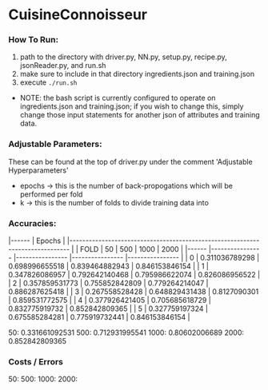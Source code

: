 # CuisineConnoisseur

### How To Run:
1. path to the directory with driver.py, NN.py, setup.py, recipe.py, jsonReader.py, and run.sh
2. make sure to include in that directory ingredients.json and training.json
3. execute `./run.sh`
  * NOTE: the bash script is currently configured to operate on ingredients.json and training.json; if you wish to change this, simply change those input statements for another json of attributes and training data.

### Adjustable Parameters:
These can be found at the top of driver.py under the comment 'Adjustable Hyperparameters'
* epochs -> this is the number of back-propogations which will be performed per fold
* k -> this is the number of folds to divide training data into

### Accuracies:

|------ | Epochs                                                                |
|------------------------------------------------------------------------------	|
| FOLD 	| 50             	| 500            	| 1000           	| 2000           	|
|------	|----------------	|----------------	|----------------	|----------------	|
| 0    	| 0.311036789298 	| 0.698996655518 	| 0.839464882943 	| 0.846153846154 	|
| 1    	| 0.347826086957 	| 0.792642140468 	| 0.795986622074 	| 0.826086956522 	|
| 2    	| 0.357859531773 	| 0.755852842809 	| 0.779264214047 	| 0.886287625418 	|
| 3    	| 0.267558528428 	| 0.648829431438 	| 0.8127090301   	| 0.859531772575 	|
| 4    	| 0.377926421405 	| 0.705685618729 	| 0.832775919732 	| 0.852842809365 	|
| 5    	| 0.327759197324 	| 0.675585284281 	| 0.775919732441 	| 0.846153846154 	|

50: 0.331661092531
500: 0.712931995541
1000: 0.80602006689
2000: 0.852842809365

### Costs / Errors
50:
500:
1000:
2000:
